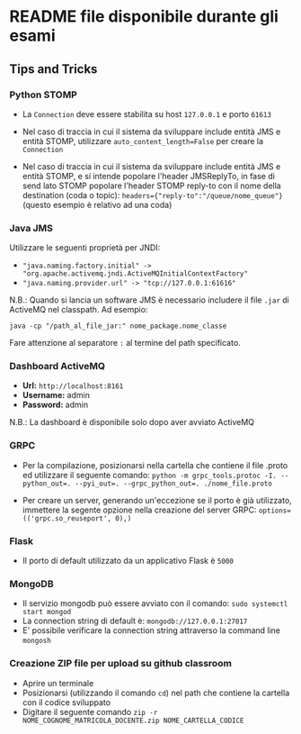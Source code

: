 # README file disponibile durante gli esami

## Tips and Tricks

### Python STOMP

* La ``Connection`` deve essere stabilita su host ``127.0.0.1`` e porto ``61613``

* Nel caso di traccia in cui il sistema da sviluppare include entità JMS e entità STOMP, utilizzare 
``auto_content_length=False`` per creare la ``Connection``

* Nel caso di traccia in cui il sistema da sviluppare include entità JMS e entità STOMP, e si intende popolare l'header JMSReplyTo, in fase di send lato STOMP popolare l'header STOMP reply-to con il nome della destination (coda o topic): ``headers={"reply-to":"/queue/nome_queue"}`` (questo esempio è relativo ad una coda)

### Java JMS

Utilizzare le seguenti proprietà per JNDI:


* ``"java.naming.factory.initial" -> "org.apache.activemq.jndi.ActiveMQInitialContextFactory"``
* ``"java.naming.provider.url" -> "tcp://127.0.0.1:61616"``

N.B.: Quando si lancia un software JMS è necessario includere il file ``.jar`` di ActiveMQ nel classpath. Ad esempio: 

``java -cp "/path_al_file_jar:" nome_package.nome_classe``

Fare attenzione al separatore ``:`` al termine del path specificato.

### Dashboard ActiveMQ

* **Url:** ``http://localhost:8161``
* **Username:** admin
* **Password:** admin

N.B.: La dashboard è disponibile solo dopo aver avviato ActiveMQ

### GRPC 

* Per la compilazione, posizionarsi nella cartella che contiene il file .proto ed utilizzare il seguente comando: ``python -m grpc_tools.protoc -I. --python_out=. --pyi_out=. --grpc_python_out=. ./nome_file.proto``

* Per creare un server, generando un'eccezione se il porto è già utilizzato, immettere la segente opzione nella creazione del server GRPC: ``options=(('grpc.so_reuseport', 0),)``


### Flask

* Il porto di default utilizzato da un applicativo Flask è ``5000``

### MongoDB

* Il servizio mongodb può essere avviato con il comando: ``sudo systemctl start mongod``
* La connection string di default è: ``mongodb://127.0.0.1:27017``
* E' possibile verificare la connection string attraverso la command line ``mongosh`` 


### Creazione ZIP file per upload su github classroom
* Aprire un terminale
* Posizionarsi (utilizzando il comando ``cd``) nel path che contiene la cartella con il codice sviluppato
* Digitare il seguente comando
``zip -r NOME_COGNOME_MATRICOLA_DOCENTE.zip NOME_CARTELLA_CODICE``


